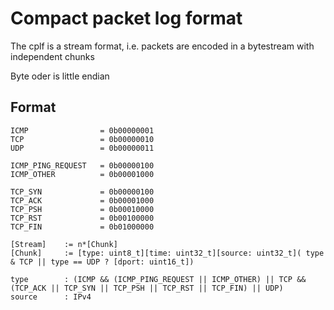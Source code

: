 # Compact packet log format

The cplf is a stream format, i.e. packets are encoded in a bytestream with independent chunks

Byte oder is little endian

## Format

    ICMP                = 0b00000001
    TCP                 = 0b00000010
    UDP                 = 0b00000011
    
    ICMP_PING_REQUEST   = 0b00000100
    ICMP_OTHER          = 0b00001000
    
    TCP_SYN             = 0b00000100
    TCP_ACK             = 0b00001000
    TCP_PSH             = 0b00010000
    TCP_RST             = 0b00100000
    TCP_FIN             = 0b01000000
    
    [Stream]    := n*[Chunk]
    [Chunk]     := [type: uint8_t][time: uint32_t][source: uint32_t]( type & TCP || type == UDP ? [dport: uint16_t])
    
    type        : (ICMP && (ICMP_PING_REQUEST || ICMP_OTHER) || TCP && (TCP_ACK || TCP_SYN || TCP_PSH || TCP_RST || TCP_FIN) || UDP)
    source      : IPv4


